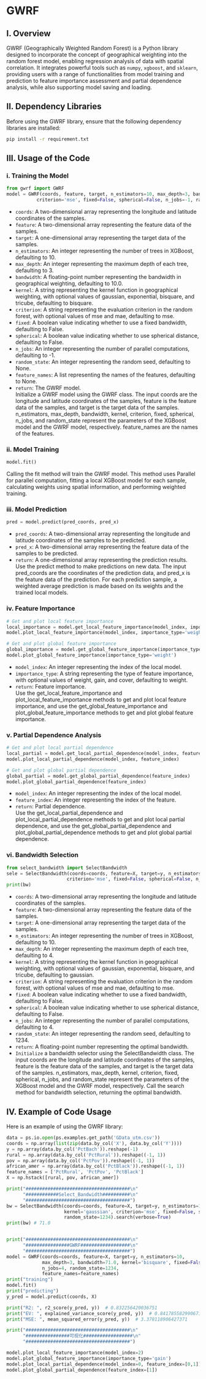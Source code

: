 # GWRF
## I. Overview
GWRF (Geographically Weighted Random Forest) is a Python library designed to incorporate the concept of 
geographical weighting into the random forest model, enabling regression analysis of data with spatial 
correlation. It integrates powerful tools such as `numpy`, `xgboost`, and `sklearn`, providing users with a 
range of functionalities from model training and prediction to feature importance assessment and partial 
dependence analysis, while also supporting model saving and loading.

## II. Dependency Libraries
Before using the GWRF library, ensure that the following dependency libraries are installed:
```bash
pip install -r requirement.txt
```

## III. Usage of the Code
### i. Training the Model
```python
from gwrf import GWRF
model = GWRF(coords, feature, target, n_estimators=10, max_depth=3, bandwidth=10.0, kernel='bisquare',
           criterion='mse', fixed=False, spherical=False, n_jobs=-1, random_state=None, feature_names=None)
```
- `coords`: A two-dimensional array representing the longitude and latitude coordinates of the samples.
- `feature`: A two-dimensional array representing the feature data of the samples.
- `target`: A one-dimensional array representing the target data of the samples.
- `n_estimators`: An integer representing the number of trees in XGBoost, defaulting to 10.
- `max_depth`: An integer representing the maximum depth of each tree, defaulting to 3.
- `bandwidth`: A floating-point number representing the bandwidth in geographical weighting, defaulting to 10.0.
- `kernel`: A string representing the kernel function in geographical weighting, with optional values of gaussian, exponential, bisquare, and tricube, defaulting to bisquare.
- `criterion`: A string representing the evaluation criterion in the random forest, with optional values of mse and mae, defaulting to mse.
- `fixed`: A boolean value indicating whether to use a fixed bandwidth, defaulting to False.
- `spherical`: A boolean value indicating whether to use spherical distance, defaulting to False.
- `n_jobs`: An integer representing the number of parallel computations, defaulting to -1.
- `random_state`: An integer representing the random seed, defaulting to None.
- `feature_names`: A list representing the names of the features, defaulting to None.
- `return`: The GWRF model.<br>
Initialize a GWRF model using the GWRF class. The input coords are the longitude and latitude coordinates of the samples, feature is the feature data of the samples, and target is the target data of the samples. n_estimators, max_depth, bandwidth, kernel, criterion, fixed, spherical, n_jobs, and random_state represent the parameters of the XGBoost model and the GWRF model, respectively. feature_names are the names of the features.

### ii. Model Training
```python
model.fit()
```
Calling the fit method will train the GWRF model. This method uses Parallel for parallel computation, fitting a local XGBoost model for each sample, calculating weights using spatial information, and performing weighted training.

### iii. Model Prediction
```python
pred = model.predict(pred_coords, pred_x)
```
- `pred_coords`: A two-dimensional array representing the longitude and latitude coordinates of the samples to be predicted.
- `pred_x`: A two-dimensional array representing the feature data of the samples to be predicted.
- `return`: A one-dimensional array representing the prediction results.<br>
Use the predict method to make predictions on new data. The input pred_coords are the coordinates of the prediction data, and pred_x is the feature data of the prediction. For each prediction sample, a weighted average prediction is made based on its weights and the trained local models.

### iv. Feature Importance
```python
# Get and plot local feature importance
local_importance = model.get_local_feature_importance(model_index, importance_type='weight')
model.plot_local_feature_importance(model_index, importance_type='weight')

# Get and plot global feature importance
global_importance = model.get_global_feature_importance(importance_type='weight')
model.plot_global_feature_importance(importance_type='weight')
```
- `model_index`: An integer representing the index of the local model.
- `importance_type`: A string representing the type of feature importance, with optional values of weight, gain, and cover, defaulting to weight.
- `return`: Feature importance.<br>
Use the get_local_feature_importance and plot_local_feature_importance methods to get and plot local feature importance, and use the get_global_feature_importance and plot_global_feature_importance methods to get and plot global feature importance.

### v. Partial Dependence Analysis
```python
# Get and plot local partial dependence
local_partial = model.get_local_partial_dependence(model_index, feature_index)
model.plot_local_partial_dependence(model_index, feature_index)

# Get and plot global partial dependence
global_partial = model.get_global_partial_dependence(feature_index)
model.plot_global_partial_dependence(feature_index)
```
- `model_index`: An integer representing the index of the local model.
- `feature_index`: An integer representing the index of the feature.
- `return`: Partial dependence.<br>
Use the get_local_partial_dependence and plot_local_partial_dependence methods to get and plot local partial dependence, and use the get_global_partial_dependence and plot_global_partial_dependence methods to get and plot global partial dependence.

### vi. Bandwidth Selection
```python
from select_bandwidth import SelectBandwidth
sele = SelectBandwidth(coords=coords, feature=X, target=y, n_estimators=10, max_depth=4, kernel='gaussian',
                      criterion='mse', fixed=False, spherical=False, n_jobs=4, random_state=1234).search(verbose=True)
print(bw)
```
- `coords`: A two-dimensional array representing the longitude and latitude coordinates of the samples.
- `feature`: A two-dimensional array representing the feature data of the samples.
- `target`: A one-dimensional array representing the target data of the samples.
- `n_estimators`: An integer representing the number of trees in XGBoost, defaulting to 10.
- `max_depth`: An integer representing the maximum depth of each tree, defaulting to 4.
- `kernel`: A string representing the kernel function in geographical weighting, with optional values of gaussian, exponential, bisquare, and tricube, defaulting to gaussian.
- `criterion`: A string representing the evaluation criterion in the random forest, with optional values of mse and mae, defaulting to mse.
- `fixed`: A boolean value indicating whether to use a fixed bandwidth, defaulting to False.
- `spherical`: A boolean value indicating whether to use spherical distance, defaulting to False.
- `n_jobs`: An integer representing the number of parallel computations, defaulting to 4.
- `random_state`: An integer representing the random seed, defaulting to 1234.
- `return`: A floating-point number representing the optimal bandwidth.<br>
- `Initialize` a bandwidth selector using the SelectBandwidth class. The input coords are the longitude and latitude coordinates of the samples, feature is the feature data of the samples, and target is the target data of the samples. n_estimators, max_depth, kernel, criterion, fixed, spherical, n_jobs, and random_state represent the parameters of the XGBoost model and the GWRF model, respectively. Call the search method for bandwidth selection, returning the optimal bandwidth.

## IV. Example of Code Usage
Here is an example of using the GWRF library:
```python
data = ps.io.open(ps.examples.get_path('GData_utm.csv'))
coords = np.array(list(zip(data.by_col('X'), data.by_col('Y'))))
y = np.array(data.by_col('PctBach')).reshape(-1)
rural = np.array(data.by_col('PctRural')).reshape((-1, 1))
pov = np.array(data.by_col('PctPov')).reshape((-1, 1))
african_amer = np.array(data.by_col('PctBlack')).reshape((-1, 1))
feature_names = ['PctRural', 'PctPov', 'PctBlack']
X = np.hstack([rural, pov, african_amer])

print("######################################\n"
      "############Select_Bandwidth##########\n"
      "######################################")
bw = SelectBandwidth(coords=coords, feature=X, target=y, n_estimators=10, max_depth=3,
                     kernel='gaussian', criterion='mse', fixed=False, spherical=False, n_jobs=4,
                     random_state=1234).search(verbose=True)
print(bw) # 71.0


print("######################################\n"
      "################GWRF##################\n"
      "######################################")
model = GWRF(coords=coords, feature=X, target=y, n_estimators=10,
             max_depth=3, bandwidth=71.0, kernel='bisquare', fixed=False, spherical=False,
             n_jobs=4, random_state=1234,
             feature_names=feature_names)
print("training")
model.fit()
print("predicting")
y_pred = model.predict(coords, X)

print("R2: ", r2_score(y_pred, y))  # 0.832256420036751
print("EV: ", explained_variance_score(y_pred, y))  # 0.8417855829906713
print("MSE: ", mean_squared_error(y_pred, y))  # 3.378118906427371

print("######################################\n"
      "################可视化##################\n"
      "######################################")

model.plot_local_feature_importance(model_index=2)
model.plot_global_feature_importance(importance_type='gain')
model.plot_local_partial_dependence(model_index=0, feature_index=[0,1])
model.plot_global_partial_dependence(feature_index=[1])
```
